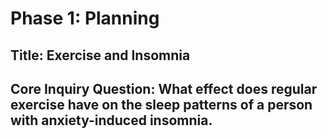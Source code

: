 # Phase 1: Planning 

## Title: Exercise and Insomnia

## Core Inquiry Question: What effect does regular exercise have on the sleep patterns of a person with anxiety-induced insomnia.
